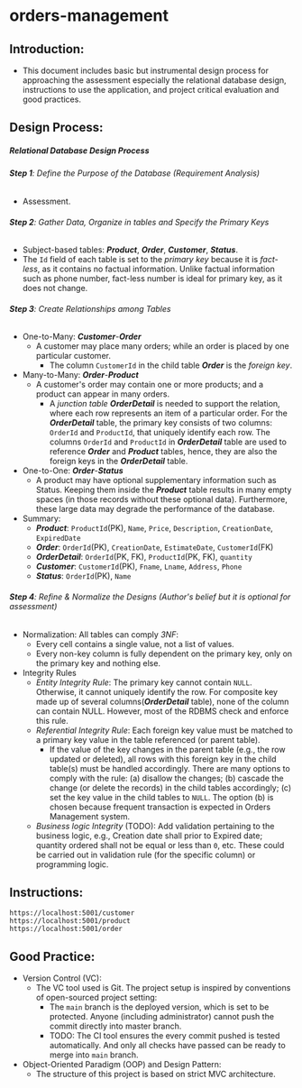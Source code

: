 # orders-management

## Introduction:
* This document includes basic but instrumental design process for approaching the assessment especially the relational database design, instructions to use the application, and project critical evaluation and good practices.

## Design Process:
##### Relational Database Design Process
###### **Step 1**: Define the Purpose of the Database (Requirement Analysis)
* Assessment.

###### **Step 2**: Gather Data, Organize in tables and Specify the Primary Keys
* Subject-based tables: ***Product***, ***Order***, ***Customer***, ***Status***.
* The `Id` field of each table is set to the *primary key* because it is *fact-less*, as it contains no factual information. Unlike factual information such as phone number, fact-less number is ideal for primary key, as it does not change.

###### **Step 3**: Create Relationships among Tables
* One-to-Many: ***Customer***-***Order*** 
  * A customer may place many orders; while an order is placed by one particular customer.
    * The column `CustomerId` in the child table ***Order*** is the *foreign key*.
* Many-to-Many: ***Order***-***Product***
  * A customer's order may contain one or more products; and a product can appear in many orders.
    * A *junction table* ***OrderDetail*** is needed to support the relation, where each row represents an item of a particular order. For the ***OrderDetail*** table, the primary key consists of two columns: `OrderId` and `ProductId`, that uniquely identify each row. The columns `OrderId` and `ProductId` in ***OrderDetail*** table are used to reference ***Order*** and ***Product*** tables, hence, they are also the foreign keys in the ***OrderDetail*** table.
* One-to-One: ***Order***-***Status***
  * A product may have optional supplementary information such as Status. Keeping them inside the ***Product*** table results in many empty spaces (in those records without these optional data). Furthermore, these large data may degrade the performance of the database.
* Summary:
  * ***Product***: `ProductId`(PK), `Name`, `Price`, `Description`, `CreationDate`, `ExpiredDate`
  * ***Order***: `OrderId`(PK), `CreationDate`, `EstimateDate`, `CustomerId`(FK)
  * ***OrderDetail***: `OrderId`(PK, FK), `ProductId`(PK, FK), `quantity`
  * ***Customer***: `CustomerId`(PK), `Fname`, `Lname`, `Address`, `Phone` 
  * ***Status***: `OrderId`(PK), `Name`
  
###### **Step 4**: Refine & Normalize the Designs (Author's belief but it is optional for assessment)
* Normalization: All tables can comply *3NF*:
    * Every cell contains a single value, not a list of values.
    * Every non-key column is fully dependent on the primary key, only on the primary key and nothing else.
* Integrity Rules
  * *Entity Integrity Rule*: The primary key cannot contain `NULL`. Otherwise, it cannot uniquely identify the row. For composite key made up of several columns(***OrderDetail*** table), none of the column can contain NULL. However, most of the RDBMS check and enforce this rule.
  * *Referential Integrity Rule*: Each foreign key value must be matched to a primary key value in the table referenced (or parent table).
    * If the value of the key changes in the parent table (e.g., the row updated or deleted), all rows with this foreign key in the child table(s) must be handled accordingly. There are many options to comply with the rule: (a) disallow the changes; (b) cascade the change (or delete the records) in the child tables accordingly; (c) set the key value in the child tables to `NULL`. The option (b) is chosen because frequent transaction is expected in Orders Management system.
  * *Business logic Integrity* (TODO): Add validation pertaining to the business logic, e.g., Creation date shall prior to Expired date; quantity ordered shall not be equal or less than `0`, etc. These could be carried out in validation rule (for the specific column) or programming logic. 

## Instructions:
```
https://localhost:5001/customer
https://localhost:5001/product
https://localhost:5001/order
```

## Good Practice:
* Version Control (VC):
  * The VC tool used is Git. The project setup is inspired by conventions of open-sourced project setting:
    * The `main` branch is the deployed version, which is set to be protected. Anyone (including administrator) cannot push the commit directly into master branch.
    * TODO: The CI tool ensures the every commit pushed is tested automatically. And only all checks have passed can be ready to merge into `main` branch.
* Object-Oriented Paradigm (OOP) and Design Pattern:
  * The structure of this project is based on strict MVC architecture.
